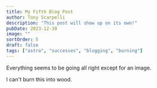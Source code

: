 ```yaml
---
title: My Fifth Blog Post
author: Tony Scarpelli
description: "This post will show up on its own!"
pubDate: 2023-12-30
image: ""
sortOrder: 5
draft: false
tags: ["astro", "successes", "blogging", "burning"]
---
```


Everything seems to be going all right except for an image.

I can't burn this into wood.